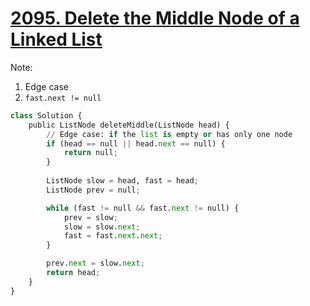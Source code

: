 # [2095. Delete the Middle Node of a Linked List](https://leetcode.com/problems/delete-the-middle-node-of-a-linked-list)


Note:
1. Edge case
2. `fast.next != null`

```python
class Solution {
    public ListNode deleteMiddle(ListNode head) {
        // Edge case: if the list is empty or has only one node
        if (head == null || head.next == null) {
            return null;
        }
        
        ListNode slow = head, fast = head;
        ListNode prev = null;

        while (fast != null && fast.next != null) {
            prev = slow;
            slow = slow.next;
            fast = fast.next.next;
        }

        prev.next = slow.next;
        return head;
    }
}
```
